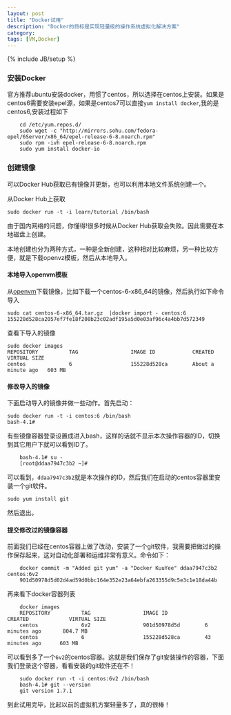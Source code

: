 ```yaml
---
layout: post
title: "Docker试用"
description: "Docker的目标是实现轻量级的操作系统虚拟化解决方案"
category: 
tags: [VM,Docker]
---
```

{% include JB/setup %}

### 安装Docker
官方推荐ubuntu安装docker，用惯了centos，所以选择在centos上安装。如果是centos6需要安装epel源，如果是centos7可以直接`yum install docker`,我的是centos6,安装过程如下


        cd /etc/yum.repos.d/
        sudo wget -c "http://mirrors.sohu.com/fedora-epel/6Server/x86_64/epel-release-6-8.noarch.rpm"
        sudo rpm -ivh epel-release-6-8.noarch.rpm 
        sudo yum install docker-io


### 创建镜像
可以Docker Hub获取已有镜像并更新，也可以利用本地文件系统创建一个。

从Docker Hub上获取


    sudo docker run -t -i learn/tutorial /bin/bash

由于国内网络的问题，你懂得!很多时候从Docker Hub获取会失败。因此需要在本地磁盘上创建。

本地创建也分为两种方式，一种是全新创建，这种相对比较麻烦，另一种比较方便，就是下载openvz模板，然后从本地导入。

#### 本地导入openvm模板

从[openvm](https://openvz.org/Download/template/precreated)下载镜像，比如下载一个centos-6-x86_64的镜像，然后执行如下命令导入


    sudo cat centos-6-x86_64.tar.gz  |docker import - centos:6
    155228d528ca2057ef7fe18f208b23c02adf195a5d0e03af96c4a4bb7d572349

查看下导入的镜像


    sudo docker images
    REPOSITORY          TAG                 IMAGE ID            CREATED              VIRTUAL SIZE
    centos              6                   155228d528ca        About a minute ago   603 MB


#### 修改导入的镜像
下面启动导入的镜像并做一些动作。首先启动：


    sudo docker run -t -i centos:6 /bin/bash
    bash-4.1# 

有些镜像容器登录设置成进入bash，这样的话就不显示本次操作容器的ID，切换到其它用户下就可以看到ID了。


        bash-4.1# su -
        [root@ddaa7947c3b2 ~]# 

可以看到，`ddaa7947c3b2`就是本次操作的ID，然后我们在启动的centos容器里安装一个git软件。


    sudo yum install git

然后退出。

#### 提交修改过的镜像容器
前面我们已经在centos容器上做了改动，安装了一个git软件，我需要把做过的操作保存起来，这对自动化部署和运维非常有意义。命令如下：


        docker commit -m "Added git yum" -a "Docker KuuYee" ddaa7947c3b2 centos:6v2
        901d50978d5d02d4ad59d0bbc164e352e23a64ebfa263355d9c5e3c1e18da44b

再来看下docker容器列表


        docker images
        REPOSITORY          TAG                 IMAGE ID            CREATED             VIRTUAL SIZE
        centos              6v2                 901d50978d5d        6 minutes ago       804.7 MB
        centos              6                   155228d528ca        43 minutes ago      603 MB

可以看到多了一个`6v2`的centos容器。这就是我们保存了git安装操作的容器，下面我们登录这个容器，看看安装的git软件还在不！


        sudo docker run -t -i centos:6v2 /bin/bash
        bash-4.1# git --version
        git version 1.7.1

到此试用完毕，比起以前的虚拟机方案轻量多了，真的很棒！
